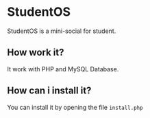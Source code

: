 # StudentOS
StudentOS is a mini-social for student.
## How work it?
It work with PHP and MySQL Database.
## How can i install it?
You can install it by opening the file ```install.php```
